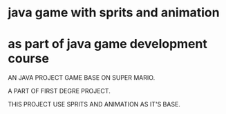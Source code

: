 # java game with sprits and animation

# as part of java game development course


AN JAVA PROJECT GAME BASE ON SUPER MARIO.

A PART OF FIRST DEGRE PROJECT.

THIS PROJECT USE SPRITS AND ANIMATION AS IT'S BASE.
